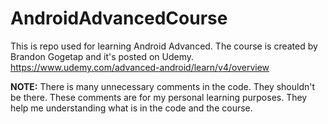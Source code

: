 # AndroidAdvancedCourse

This is repo used for learning Android Advanced.
The course is created by Brandon Gogetap and it's posted on Udemy.
https://www.udemy.com/advanced-android/learn/v4/overview

<b>NOTE:</b>
There is many unnecessary comments in the code. They shouldn't be there. These comments are for my personal learning purposes. They help me understanding what is in the code and the course.
